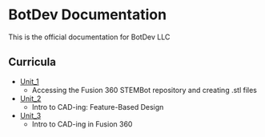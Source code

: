 
# BotDev Documentation

This is the official documentation for BotDev LLC

## Curricula

- [Unit_1](https://github.com/BotDevLLC/BotDevCurriculum/blob/master/Curriculum/Week_2/Day_1/Intro_to_Cad.md)
    -  Accessing the Fusion 360 STEMBot repository and creating .stl files
- [Unit_2](https://github.com/BotDevLLC/BotDevCurriculum/blob/master/Curriculum/Week_2/Day_2/Feature_Based_Design_Lesson_Plan.md)
    - Intro to CAD-ing: Feature-Based Design
- [Unit_3](https://github.com/BotDevLLC/BotDevCurriculum/blob/master/Curriculum/Week_2/Day_3/Intro_to_Fusion_360.md)
    -  Intro to CAD-ing in Fusion 360



